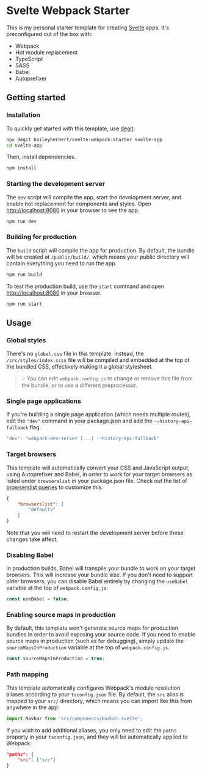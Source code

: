 # Svelte Webpack Starter
This is my personal starter template for creating [Svelte](https://svelte.dev) apps. It's preconfigured out of the box with:

- Webpack
- Hot module replacement
- TypeScript
- SASS
- Babel
- Autoprefixer

## Getting started

### Installation
To quickly get started with this template, use [degit](https://github.com/Rich-Harris/degit):

```bash
npx degit baileyherbert/svelte-webpack-starter svelte-app
cd svelte-app
```

Then, install dependencies.

```bash
npm install
```

### Starting the development server
The `dev` script will compile the app, start the development server, and enable hot replacement for components and styles. Open [http://localhost:8080](http://localhost:8080) in your browser to see the app.

```bash
npm run dev
```

### Building for production
The `build` script will compile the app for production. By default, the bundle will be created at `/public/build/`, which means your public directory will contain everything you need to run the app.

```bash
npm run build
```

To test the production build, use the `start` command and open [http://localhost:8080](http://localhost:8080) in your browser.

```bash
npm run start
```

## Usage

### Global styles
There's no `global.css` file in this template. Instead, the `/src/styles/index.scss` file will be compiled and embedded at the top of the bundled CSS, effectively making it a global stylesheet.

> 💡  You can edit `webpack.config.js` to change or remove this file from the bundle, or to use a different preprocessor.

### Single page applications
If you're building a single page application (which needs multiple routes), edit the `"dev"` command in your package.json and add the `--history-api-fallback` flag.

```js
"dev": "webpack-dev-server [...] --history-api-fallback"
```

### Target browsers
This template will automatically convert your CSS and JavaScript output, using Autoprefixer and Babel, in order to work for your target browsers as listed under `browserslist` in your package.json file. Check out the list of [browserslist queries](https://github.com/browserslist/browserslist#full-list) to customize this.

```json
{
	"browserslist": [
		"defaults"
	]
}
```
Note that you will need to restart the development server before these changes take affect.

### Disabling Babel
In production builds, Babel will transpile your bundle to work on your target browsers. This will increase your bundle size. If you don't need to support older browsers, you can disable Babel entirely by changing the `useBabel` variable at the top of `webpack.config.js`:

```js
const useBabel = false;
```

### Enabling source maps in production
By default, this template won't generate source maps for production bundles in order to avoid exposing your source code. If you need to enable source maps in production (such as for debugging), simply update the `sourceMapsInProduction` variable at the top of `webpack.config.js`.

```js
const sourceMapsInProduction = true;
```

### Path mapping
This template automatically configures Webpack's module resolution aliases according to your `tsconfig.json` file. By default, the `src` alias is mapped to your `src/` directory, which means you can import like this from anywhere in the app:

```js
import Navbar from 'src/components/Navbar.svelte';
```

If you wish to add additional aliases, you only need to edit the `paths` property in your `tsconfig.json`, and they will be automatically applied to Webpack:

```json
"paths": {
	"src": ["src"]
}
```
